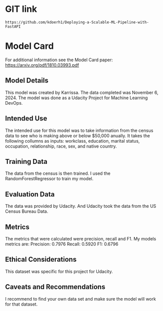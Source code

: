 # GIT link
    https://github.com/kdoerh1/Deploying-a-Scalable-ML-Pipeline-with-FastAPI

# Model Card

For additional information see the Model Card paper: https://arxiv.org/pdf/1810.03993.pdf

## Model Details
This model was created by Karrissa. The data completed was November 6, 2024. 
The model was done as a Udacity Project for Machine Learning DevOps. 
## Intended Use
The intended use for this model was to take information from the census data to see who is making above or below $50,000 anually. 
It takes the following collumns as inputs: workclass, education, marital status, occupation, relationship, race, sex,
and native country. 

## Training Data
The data from the census is then trained. I used the RandomForestRegressor to train my model. 
## Evaluation Data
The data was provided by Udacity. And Udacity took the data from the US Census Bureau Data. 
## Metrics
The metrics that were calculated were precision, recall and F1.
My models metrics are:
    Precision: 0.7976
    Recall: 0.5920
    F1: 0.6796

## Ethical Considerations
This dataset was specific for this project for Udacity.

## Caveats and Recommendations
I recommend to find your own data set and make sure the model will work for that dataset. 
